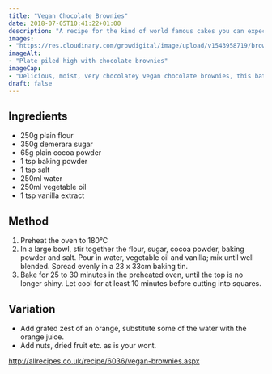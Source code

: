 ```yaml
---
title: "Vegan Chocolate Brownies"
date: 2018-07-05T10:41:22+01:00
description: "A recipe for the kind of world famous cakes you can expect on our #ForestGarden tour! "
images: 
- "https://res.cloudinary.com/growdigital/image/upload/v1543958719/brownies-42957769501.jpg"
imageAlt: 
- "Plate piled high with chocolate brownies"
imageCap:
- "Delicious, moist, very chocolatey vegan chocolate brownies, this batch with nuts and sultanas"
draft: false
---
```


## Ingredients

* 250g plain flour
* 350g demerara sugar
* 65g plain cocoa powder
* 1 tsp baking powder
* 1 tsp salt
* 250ml water
* 250ml vegetable oil
* 1 tsp vanilla extract

## Method

1. Preheat the oven to 180°C
2. In a large bowl, stir together the flour, sugar, cocoa powder, baking powder and salt. Pour in water, vegetable oil and vanilla; mix until well blended. Spread evenly in a 23 x 33cm baking tin.
3. Bake for 25 to 30 minutes in the preheated oven, until the top is no longer shiny. Let cool for at least 10 minutes before cutting into squares.

## Variation

* Add grated zest of an orange, substitute some of the water with the orange juice.
* Add nuts, dried fruit etc. as is your wont.

<http://allrecipes.co.uk/recipe/6036/vegan-brownies.aspx>
